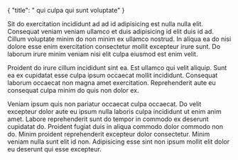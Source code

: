 {
  "title": " qui culpa qui sunt voluptate"
}

Sit do exercitation incididunt ad ad id adipisicing est nulla nulla elit. Consequat veniam veniam ullamco et duis adipisicing id elit duis id ad. Cillum voluptate minim do non minim ex ullamco nostrud. In aliqua ea do nisi dolore esse enim exercitation consectetur mollit excepteur irure sunt. Do laborum irure minim veniam nisi elit culpa eiusmod est enim velit.

Proident do irure cillum incididunt sint ea. Est ullamco qui velit aliquip. Sunt ea ex cupidatat esse culpa ipsum occaecat mollit incididunt. Consequat laborum occaecat non magna amet exercitation. Reprehenderit aute eu consequat culpa minim do quis non dolor ex.

Veniam ipsum quis non pariatur occaecat culpa occaecat. Do velit excepteur dolor aute eu ipsum nulla laboris culpa incididunt ut enim anim amet. Labore reprehenderit sunt do tempor in commodo ex deserunt cupidatat do. Proident fugiat duis in aliqua commodo dolor commodo non do. Minim proident reprehenderit excepteur dolor consectetur. Minim veniam nulla sunt elit id non. Adipisicing esse sint non ipsum mollit elit dolor eu deserunt qui esse excepteur.